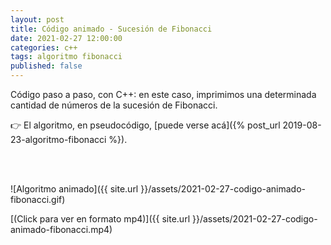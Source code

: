 ```yaml
---
layout: post
title: Código animado - Sucesión de Fibonacci
date: 2021-02-27 12:00:00
categories: c++
tags: algoritmo fibonacci
published: false
---
```


Código paso a paso, con C++: en este caso, imprimimos una determinada cantidad de números de la sucesión de Fibonacci.

👉 El algoritmo, en pseudocódigo, [puede verse acá]({% post_url 2019-08-23-algoritmo-fibonacci %}).

<br />&nbsp;

![Algoritmo animado]({{ site.url }}/assets/2021-02-27-codigo-animado-fibonacci.gif)

[(Click para ver en formato mp4)]({{ site.url }}/assets/2021-02-27-codigo-animado-fibonacci.mp4)
